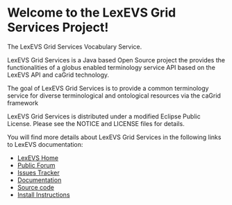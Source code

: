Welcome to the LexEVS Grid Services Project!
=====================================

The LexEVS Grid Services Vocabulary Service.

LexEVS Grid Services is a Java based Open Source project the provides the functionalities of a globus
enabled terminology service API based on the LexEVS API and caGrid technology.

The goal of LexEVS Grid Services is to provide a common terminology service for diverse terminological
and ontological resources via the caGrid framework

LexEVS Grid Services is distributed under a modified Eclipse Public License.
Please see the NOTICE and LICENSE files for details.

You will find more details about LexEVS Grid Services in the following links to LexEVS documentation:

* [LexEVS Home](https://wiki.nci.nih.gov/display/LexEVS/LexEVS)
* [Public Forum](https://cabig-kc.nci.nih.gov/Vocab/forums/viewforum.php?f=13)
* [Issues Tracker](https://tracker.nci.nih.gov/browse/LEXEVS)
* [Documentation](https://wiki.nci.nih.gov/display/LexEVS/LexEVS#LexEVS-DocumentationandTraining)
* [Source code](https://github.com/NCIP/LexEVS)
* [Install Instructions](https://wiki.nci.nih.gov/display/LexEVS/5+-+Installing+LexEVS+6.0+Grid+Services#id-5-InstallingLexEVS60GridServices-DownloadingandInstallingtheLexEVSDataorAnalyticalGridServices)
